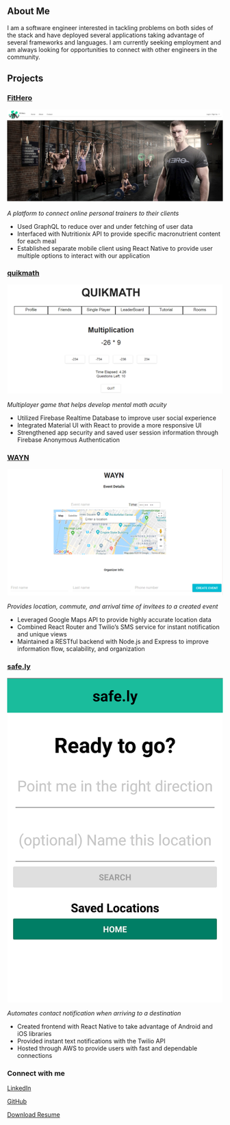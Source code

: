 ## About Me

I am a software engineer interested in tackling problems on both sides of the stack and have deployed several applications taking advantage of several frameworks and languages. I am currently seeking employment and am always looking for opportunities to connect with other engineers in the community.

## Projects

### [FitHero](http://bit.do/FitHero)

![FitHero Landing](./FitHero.png "FitHero landing")

_A platform to connect online personal trainers to their clients_
- Used GraphQL to reduce over and under fetching of user data
- Interfaced with Nutritionix API to provide specific macronutrient content for each meal
- Established separate mobile client using React Native to provide user multiple options to interact with our application

### [quikmath](http://bit.do/quikmath)

![quikmath game](./quikmath.png "quikmath game in progress")

_Multiplayer game that helps develop mental math acuity_
- Utilized Firebase Realtime Database to improve user social experience
- Integrated Material UI with React to provide a more responsive UI
- Strengthened app security and saved user session information through Firebase Anonymous Authentication

### [WAYN](http://wayn-greenfield.herokuapp.com)

![wayn event page](./wayn.png "Where Are You Now event creation page")

_Provides location, commute, and arrival time of invitees to a created event_
- Leveraged Google Maps API to provide highly accurate location data
- Combined React Router and Twilio’s SMS service for instant notification and unique views
- Maintained a RESTful backend with Node.js and Express to improve information flow, scalability, and organization

### [safe.ly](https://www.expo.io/@rvcwhitworth/safely)

![safely location page](./safely.png "safe.ly location screen")

_Automates contact notification when arriving to a destination_
- Created frontend with React Native to take advantage of Android and iOS libraries
- Provided instant text notifications with the Twilio API
- Hosted through AWS to provide users with fast and dependable connections

### Connect with me
[LinkedIn](https://www.linkedin.com/in/ryanvwhitworth)

[GitHub](https://www.github.com/rvcwhitworth)

<a href="./Resume.docx" download>Download Resume</a>
